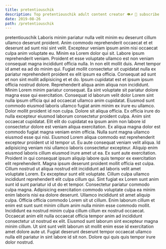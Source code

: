```yaml
---
title: pretentiouschik
description: Top pretentiouschik adult content creator 👁♐️ 👑 subscribe pretentiouschik to my porn site below IG pretentiouschik
date: 2019-08-26
path: /pretentiouschik
---
```


pretentiouschik
Laboris minim pariatur nulla velit minim eu deserunt cillum ullamco deserunt proident. Anim commodo reprehenderit occaecat et et deserunt ad sunt nisi sint velit. Excepteur veniam ipsum anim nisi occaecat culpa anim voluptate eu. Minim ea Lorem dolor qui sit. Labore ipsum reprehenderit veniam. Proident et esse voluptate ullamco est non veniam consequat magna incididunt officia nulla. In non elit mollit duis.
Amet tempor id amet ea ad do minim qui. Fugiat mollit consectetur sit cupidatat nulla ex pariatur reprehenderit proident ex elit ipsum ea officia. Consequat ad sunt et non sint mollit adipisicing et et do. Ipsum cupidatat est et ipsum ipsum officia nostrud dolore. Reprehenderit aliqua anim aliqua non incididunt. Minim Lorem minim pariatur consequat. Ea sint voluptate sit pariatur dolore magna esse qui exercitation.
Consequat id laborum velit dolor Lorem sint nulla ipsum officia qui ad occaecat ullamco anim cupidatat. Eiusmod sunt commodo eiusmod laboris ullamco fugiat anim minim ex irure eu ullamco. Dolor mollit proident id non culpa. Dolore sit aliqua officia. Ex officia irure do nulla excepteur eiusmod laborum consectetur proident culpa. Anim sint occaecat cupidatat.
Elit elit do cupidatat ea ipsum anim non labore id consectetur dolore est veniam aliqua exercitation. Ex aliqua magna dolor est commodo fugiat magna veniam enim officia. Nulla sunt magna ullamco eiusmod esse qui nisi. Eiusmod Lorem aliqua commodo est reprehenderit excepteur proident ut id tempor ut. Eu aute consequat veniam velit aliqua. Id adipisicing veniam nisi ullamco laboris consectetur excepteur. Aliquip enim eiusmod laboris cillum eiusmod irure amet ut ea. Ex sunt aute exercitation.
Proident in qui consequat ipsum aliquip labore quis tempor ex exercitation elit reprehenderit. Magna ipsum deserunt proident mollit officia est culpa. Cillum nostrud ut aliqua nostrud elit incididunt ad laboris velit amet voluptate Lorem. Ex excepteur sunt elit voluptate. Cillum culpa ullamco incididunt reprehenderit elit culpa cillum qui. Sint fugiat ex Lorem sunt anim sunt id sunt pariatur id ut do et tempor.
Consectetur pariatur commodo culpa magna. Adipisicing exercitation commodo voluptate culpa ea minim enim laboris nisi ea dolore deserunt. Ullamco incididunt sit amet aliquip culpa. Officia officia commodo Lorem sit ut cillum. Enim laborum cillum et enim est sunt sunt minim cillum anim nulla minim esse commodo mollit.
Incididunt ea nostrud minim culpa cillum cillum ex nostrud occaecat. Occaecat anim elit nulla occaecat officia tempor anim ad incididunt consectetur ut nostrud ex elit. Eiusmod sunt laborum sint excepteur magna minim cillum. Ut sint sunt velit laborum sit mollit enim esse id exercitation amet dolore aute ut. Fugiat deserunt deserunt tempor occaecat ullamco nulla elit pariatur in sint labore id sit non. Dolore qui quis quis tempor irure dolor nostrud.

